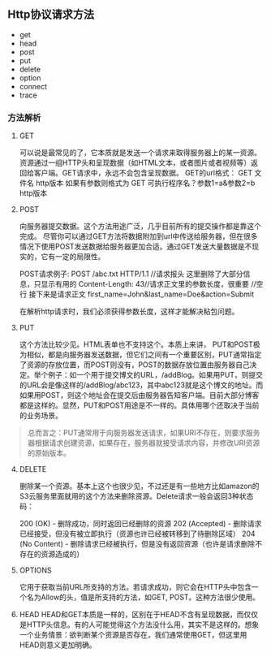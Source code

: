## Http协议请求方法 ##

- get
- head
- post
- put
- delete
- option
- connect
- trace

### 方法解析 ###
 

1. GET

	可以说是最常见的了，它本质就是发送一个请求来取得服务器上的某一资源。资源通过一组HTTP头和呈现数据（如HTML文本，或者图片或者视频等）返回给客户端。GET请求中，永远不会包含呈现数据。 
	GET的url格式： GET 文件名 http版本 
	如果有参数则格式为 GET 可执行程序名？参数1=a&参数2=b http版本

2.  POST

	向服务器提交数据。这个方法用途广泛，几乎目前所有的提交操作都是靠这个完成。 
	尽管你可以通过GET方法将数据附加到url中传送给服务器，但在很多情况下使用POST发送数据给服务器更加合适。通过GET发送大量数据是不现实的，它有一定的局限性。

	POST请求例子: 
	POST /abc.txt HTTP/1.1 
	//请求报头 这里删除了大部分信息，只显示有用的 
	Content-Length: 43//请求正文里的参数长度，很重要 
	//空行 接下来是请求正文 
	first_name=John&last_name=Doe&action=Submit
	
	在解析http请求时，我们必须获得参数长度，这样才能解决粘包问题。

3. PUT

	这个方法比较少见。HTML表单也不支持这个。本质上来讲， PUT和POST极为相似，都是向服务器发送数据，但它们之间有一个重要区别，PUT通常指定了资源的存放位置，而POST则没有，POST的数据存放位置由服务器自己决定。举个例子：如一个用于提交博文的URL，/addBlog。如果用PUT，则提交的URL会是像这样的/addBlog/abc123，其中abc123就是这个博文的地址。而如果用POST，则这个地址会在提交后由服务器告知客户端。目前大部分博客都是这样的。显然，PUT和POST用途是不一样的。具体用哪个还取决于当前的业务场景。

> 总而言之：PUT通常用于向服务器发送请求，如果URI不存在，则要求服务器根据请求创建资源，如果存在，服务器就接受请求内容，并修改URI资源的原始版本。

4. DELETE

	删除某一个资源。基本上这个也很少见，不过还是有一些地方比如amazon的S3云服务里面就用的这个方法来删除资源。Delete请求一般会返回3种状态码：

	200 (OK) - 删除成功，同时返回已经删除的资源 
	202 (Accepted) - 删除请求已经接受，但没有被立即执行（资源也许已经被转移到了待删除区域） 
	204 (No Content) - 删除请求已经被执行，但是没有返回资源（也许是请求删除不存在的资源造成的）

5. OPTIONS

	它用于获取当前URL所支持的方法。若请求成功，则它会在HTTP头中包含一个名为Allow的头，值是所支持的方法，如GET, POST。这种方法很少使用。

6. HEAD
	HEAD和GET本质是一样的，区别在于HEAD不含有呈现数据，而仅仅是HTTP头信息。有的人可能觉得这个方法没什么用，其实不是这样的。想象一个业务情景：欲判断某个资源是否存在，我们通常使用GET，但这里用HEAD则意义更加明确。

















